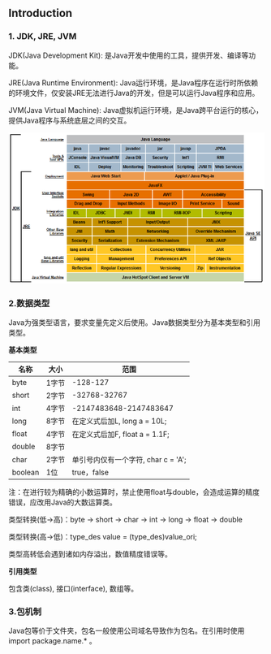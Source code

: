 ## Introduction

### 1. JDK, JRE, JVM

JDK(Java Development Kit): 是Java开发中使用的工具，提供开发、编译等功能。

JRE(Java Runtime Environment): Java运行环境，是Java程序在运行时所依赖的环境文件，仅安装JRE无法进行Java的开发，但是可以运行Java程序和应用。

JVM(Java Virtual Machine): Java虚拟机运行环境，是Java跨平台运行的核心，提供Java程序与系统底层之间的交互。

<img src="assets/R4f1ba2599978af4366d80742cf9c579e" style="zoom:70%;"/>



### 2.数据类型

Java为强类型语言，要求变量先定义后使用。Java数据类型分为基本类型和引用类型。

**基本类型**

| 名称    | 大小  | 范围                                |
| ------- | ----- | ----------------------------------- |
| byte    | 1字节 | -128-127                            |
| short   | 2字节 | -32768-32767                        |
| int     | 4字节 | -2147483648-2147483647              |
| long    | 8字节 | 在定义式后加L, long a = 10L;        |
| float   | 4字节 | 在定义式后加F, float a = 1.1F;      |
| double  | 8字节 |                                     |
| char    | 2字节 | 单引号内仅有一个字符, char c = 'A'; |
| boolean | 1位   | true，false                         |

注：在进行较为精确的小数运算时，禁止使用float与double，会造成运算的精度错误，应改用Java的大数运算类。

类型转换(低->高)：byte -> short -> char -> int -> long -> float -> double

类型转换(高->低)：type_des value = (type_des)value_ori;

类型高转低会遇到诸如内存溢出，数值精度错误等。

**引用类型**

包含类(class), 接口(interface), 数组等。



### 3.包机制

Java包等价于文件夹，包名一般使用公司域名导致作为包名。在引用时使用import package.name.* 。
